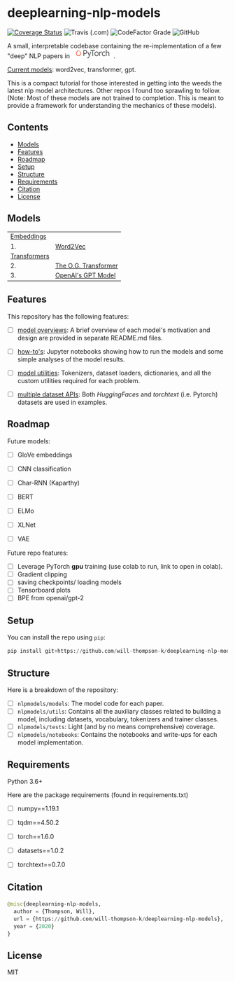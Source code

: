 # deeplearning-nlp-models
[![Coverage Status](https://coveralls.io/repos/github/will-thompson-k/deeplearning-nlp-models/badge.svg?branch=master)](https://coveralls.io/github/will-thompson-k/deeplearning-nlp-models?branch=master)
![Travis (.com)](https://img.shields.io/travis/com/will-thompson-k/deeplearning-nlp-models)
![CodeFactor Grade](https://img.shields.io/codefactor/grade/github/will-thompson-k/deeplearning-nlp-models)
![GitHub](https://img.shields.io/github/license/will-thompson-k/deeplearning-nlp-models)

A small, interpretable codebase containing the re-implementation of a few "deep" NLP papers in ![pytorch_emblem](media/Pytorch_logo.png).

<ins>Current models</ins>: word2vec, transformer, gpt.

This is a compact tutorial for those interested in getting into the weeds the latest nlp model architectures.
Other repos I found too sprawling to follow.(Note: Most of these models are not trained to completion. 
This is meant to provide a framework for understanding the mechanics of these models).

## Contents

- [Models](#Models)
- [Features](#Features)
- [Roadmap](#Roadmap)
- [Setup](#Setup)
- [Structure](#Structure)
- [Requirements](#Requirements)
- [Citation](#Citation)
- [License](#License)


## Models

|                   |                           | 
| :-------------------- | :--------------------  | 
|  <ins>Embeddings</ins>|             | 
|  1. |  [Word2Vec](nlpmodels/notebooks/word2vec/README.md)   | 
|  <ins>Transformers</ins> |                | 
|  2. |  [The O.G. Transformer](nlpmodels/notebooks/transformer/README.md)  | 
|  3. |  [OpenAI's GPT Model](nlpmodels/notebooks/gpt/README.md)  | 

## Features

This repository has the following features:

- [ ] <ins>model overviews</ins>: A brief overview of each model's motivation and design are provided in separate README.md files.
- [ ] <ins>how-to's</ins>: Jupyter notebooks showing how to run the models and some simple analyses of the model results.
- [ ] <ins>model utilities</ins>: Tokenizers, dataset loaders, dictionaries, and all the custom utilities required for each problem.
- [ ] <ins>multiple dataset APIs</ins>: Both *HuggingFaces* and *torchtext* (i.e. Pytorch) datasets are used in examples.


## Roadmap

Future models:

- [ ] GloVe embeddings
- [ ] CNN classification
- [ ] Char-RNN (Kaparthy)
- [ ] BERT
- [ ] ELMo
- [ ] XLNet 
- [ ] VAE


Future repo features:

- [ ] Leverage PyTorch **gpu** training (use colab to run, link to open in colab).
- [ ] Gradient clipping
- [ ] saving checkpoints/ loading models
- [ ] Tensorboard plots
- [ ] BPE from openai/gpt-2

## Setup

You can install the repo using `pip`:

```python
pip install git+https://github.com/will-thompson-k/deeplearning-nlp-models 
```

## Structure

Here is a breakdown of the repository:

- [ ] `nlpmodels/models`: The model code for each paper.
- [ ] `nlpmodels/utils`: Contains all the auxiliary classes related to building a model, 
including datasets, vocabulary, tokenizers and trainer classes.
- [ ] `nlpmodels/tests`: Light (and by no means comprehensive) coverage.
- [ ] `nlpmodels/notebooks`: Contains the notebooks and write-ups for each model implementation.

## Requirements

Python 3.6+

Here are the package requirements (found in requirements.txt)

- [ ] numpy==1.19.1
- [ ] tqdm==4.50.2
- [ ] torch==1.6.0
- [ ] datasets==1.0.2
- [ ] torchtext==0.7.0


## Citation

```python 
@misc{deeplearning-nlp-models,
  author = {Thompson, Will},
  url = {https://github.com/will-thompson-k/deeplearning-nlp-models},
  year = {2020}
}
```
## License

MIT